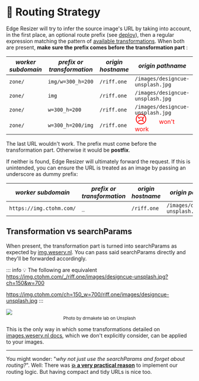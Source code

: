 # 🔌 Routing Strategy

Edge Resizer will try to infer the source image's URL by taking into account, in the first place, an optional route prefix (see [deploy](deploy.html)),  then a regular expression matching the pattern of [available transformations](transformations.html). When both are present, **make sure the prefix comes before  the transformation part** :

| *worker subdomain* |*prefix or transformation*| *origin hostname*| *origin pathname*|
|----------|------|---------|  --- |
|`zone/` |`img/w=300_h=200` | `/riff.one` | `/images/designcue-unsplash.jpg`|
|`zone/` |`img` | `/riff.one` | `/images/designcue-unsplash.jpg`|
|`zone/` |`w=300_h=200` | `/riff.one` | `/images/designcue-unsplash.jpg`|
|`zone/` |`w=300_h=200/img` | `/riff.one` |  <span style="color:red"><span style="margin:-0.5em 1em -0.2em 0 ;font-size:2em;padding:0;float:left">:cry:</span> won't work</span> |

The last URL wouldn't work. The prefix must come before the transformation part. Otherwise it would be **postfix**.

If neither is found, Edge Resizer will ultimately forward the request. If this is unintended, you can ensure the URL is treated as an image by passing an underscore as dummy prefix:

| *worker subdomain* |*prefix or transformation*| *origin hostname*| *origin pathname*|
|----------|------|---------|  --- |
|`https://img.ctohm.com/` |`_` | `/riff.one` | `/images/designcue-unsplash.jpg`|



## Transformation vs searchParams

When present, the transformation part is turned into searchParams as expected by  [img.weserv.nl](https://img.weserv.nl). You can pass said searchParams directly and they'll be forwarded accordingly. 


::: info 💡 The following are equivalent
https://img.ctohm.com/_/riff.one/images/designcue-unsplash.jpg?ch=150&w=700

https://img.ctohm.com/ch=150_w=700/riff.one/images/designcue-unsplash.jpg
:::


<div style="margin:0 auto;">
<img src="https://img.ctohm.com/ch=150_w=700/riff.one/images/designcue-unsplash.jpg">

<sup style="margin:-1em auto 1em;width:100%;display:block;text-align:center">Photo by drmakete lab on Unsplash</sup>

</div>

This is the only way in which some transformations detailed on [images.weserv.nl docs](https://images.weserv.nl/docs/), which we don't explicitly consider, can be applied to your images.

---

You might wonder: "*why not just use the searchParams and forget about routing?*". Well: There was  **[:boom: a very practical reason](use_cases.html)** to implement our routing logic. But having compact and tidy URLs is nice too.








